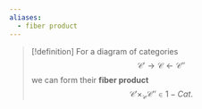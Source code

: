 ```yaml
---
aliases:
  - fiber product
---
```


>[!definition]
>For a diagram of categories $$\mathcal{C}' \rightarrow \mathcal{C} \leftarrow \mathcal{C}'' $$
>we can form their **fiber product** $$\mathcal{C}' \times_{\mathcal{C}} \mathcal{C}'' \in 1-Cat.$$

